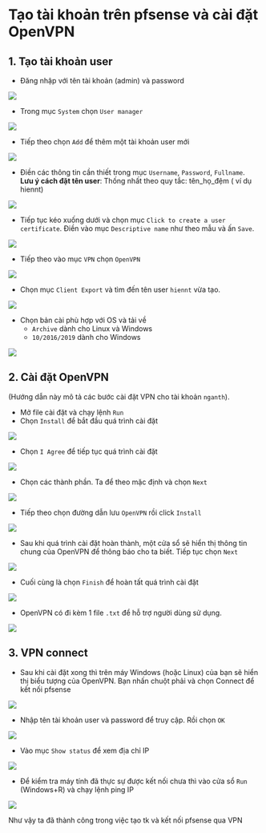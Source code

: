 # Tạo tài khoản trên pfsense và cài đặt OpenVPN    

## 1. Tạo tài khoản user  
- Đăng nhập với tên tài khoản (admin) và password  

<img src="https://i.imgur.com/qRlN2wI.png">  

- Trong mục `System` chọn `User manager`  

<img src="https://i.imgur.com/45wKrYg.png">

- Tiếp theo chọn `Add` để thêm một tài khoản user mới  

<img src="https://i.imgur.com/6pgLu2E.png">  


- Điền các thông tin cần thiết trong mục `Username`, `Password`, `Fullname`.  
**Lưu ý cách đặt tên user**: Thống nhất theo quy tắc: tên_họ_đệm ( ví dụ hiennt)  

<img src="https://i.imgur.com/Sn9BPXI.png">  

- Tiếp tục kéo xuống dưới và chọn mục `Click to create a user certificate`.  Điền vào mục `Descriptive name` như theo mẫu và ấn `Save`.  

<img src="https://i.imgur.com/RwFaRQ8.png">  

- Tiếp theo vào mục `VPN` chọn `OpenVPN` 

<img src="https://i.imgur.com/ekxQn3r.png">  

- Chọn mục `Client Export` và tìm đến tên user `hiennt` vừa tạo.  

<img src="https://i.imgur.com/kgkHz5A.png">  

- Chọn bản cài phù hợp với OS và tải về  
    - `Archive` dành cho Linux và Windows
    - `10/2016/2019` dành cho Windows  

<img src="https://i.imgur.com/WhLJ3NC.png">  

## 2. Cài đặt OpenVPN  

(Hướng dẫn này mô tả các bước cài đặt VPN cho tài khoản `nganth`).  
- Mở file cài đặt và chạy lệnh `Run`  
- Chọn `Install` để bắt đầu quá trình cài đặt 

<img src="https://i.imgur.com/mzL8vU9.png">  

 - Chọn `I Agree` để tiếp tục quá trình cài đặt 

<img src="https://i.imgur.com/ytAdcJF.png"> 

- Chọn các thành phần. Ta để theo mặc định và chọn `Next`

<img src="https://i.imgur.com/Os96GzG.png">  

- Tiếp theo chọn đường dẫn lưu `OpenVPN` rồi click `Install`  

<img src="https://i.imgur.com/ydD23Hg.png">  

- Sau khi quá trình cài đặt hoàn thành, một cửa sổ sẽ hiển thị thông tin chung của OpenVPN để thông báo cho ta biết. Tiếp tục chọn `Next` 

<img src="https://i.imgur.com/Mw2e1k0.png">  

- Cuối cùng là chọn `Finish` để hoàn tất quá trình cài đặt  

<img src="https://i.imgur.com/2mWi7fl.png">  

- OpenVPN có đi kèm 1 file `.txt` để hỗ trợ người dùng sử dụng.  

<img src="https://i.imgur.com/L2b9bw9.png">  

## 3. VPN connect  

- Sau khi cài đặt xong thì trên máy Windows (hoặc Linux) của bạn sẽ hiển thị biểu tượng của OpenVPN. Bạn nhấn chuột phải và chọn Connect để kết nối pfsense  

<img src="https://i.imgur.com/QmABXav.png">  

- Nhập tên tài khoản user và password để truy cập. Rồi chọn `OK`  

<img src="https://i.imgur.com/kXbtBzY.png"> 

- Vào mục `Show status` để xem địa chỉ IP   

<img src="https://i.imgur.com/B49gJTL.png">

- Để kiểm tra máy tính đã thực sự được kết nối chưa thì vào cửa sổ `Run` (Windows+R) và chạy lệnh ping IP

<img src="https://i.imgur.com/wM5gmiZ.png">  

Như vậy ta đã thành công trong việc tạo tk và kết nối pfsense qua VPN